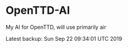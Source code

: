 # OpenTTD-AI
My AI for OpenTTD, will use primarily air

Latest backup: Sun Sep 22 09:34:01 UTC 2019
